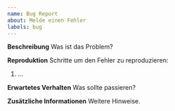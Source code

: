 ```yaml
---
name: Bug Report
about: Melde einen Fehler
labels: bug
---
```


**Beschreibung**
Was ist das Problem?

**Reproduktion**
Schritte um den Fehler zu reproduzieren:
1. ...

**Erwartetes Verhalten**
Was sollte passieren?

**Zusätzliche Informationen**
Weitere Hinweise.
